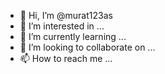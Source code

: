 - 👋 Hi, I’m @murat123as
- 👀 I’m interested in ...
- 🌱 I’m currently learning ...
- 💞️ I’m looking to collaborate on ...
- 📫 How to reach me ...

<!---
murat123as/murat123as is a ✨ special ✨ repository because its `README.md` (this file) appears on your GitHub profile.
You can click the Preview link to take a look at your changes.
--->
